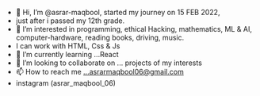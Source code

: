 - 👋 Hi, I’m @asrar-maqbool, started my journey on 15 FEB 2022,
-  just after i passed my 12th grade.
- 👀 I’m interested in programming, ethical Hacking, mathematics, ML & AI, computer-hardware, reading books, driving, music.
- I can work with HTML, Css & Js
- 🌱 I’m currently learning ...React
- 💞️ I’m looking to collaborate on ... projects of my interests
- 📫 How to reach me ...asrarmaqbool06@gmail.com
- instagram (asrar_maqbool_06)

<!---
asrar-codes/asrar-codes is a ✨ special ✨ repository because its `README.md` (this file) appears on your GitHub profile.
You can click the Preview link to take a look at your changes.
--->
